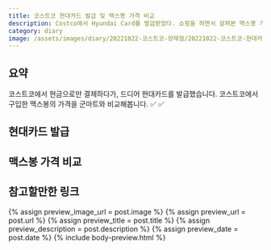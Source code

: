 ```yaml
---
title: 코스트코 현대카드 발급 및 맥스봉 가격 비교
description: Costco에서 Hyundai Card를 발급받았다. 쇼핑을 하면서 살펴본 맥스봉 가격을 비교해본다. 
category: diary
image: /assets/images/diary/20221022-코스트코-양재점/20221022-코스트코-현대카드-발급.jpg
---
```


요약
---
코스트코에서 현금으로만 결제하다가, 드디어 현대카드를 발급했습니다. 
코스트코에서 구입한 맥스봉의 가격을 군마트와 비교해봅니다. 
✅
✅


현대카드 발급
---


맥스봉 가격 비교
---



참고할만한 링크
---
{% assign preview_image_url = post.image %}
{% assign preview_url = post.url %}
{% assign preview_title = post.title %}
{% assign preview_description = post.description %}
{% assign preview_date = post.date %}
{% include body-preview.html %}

